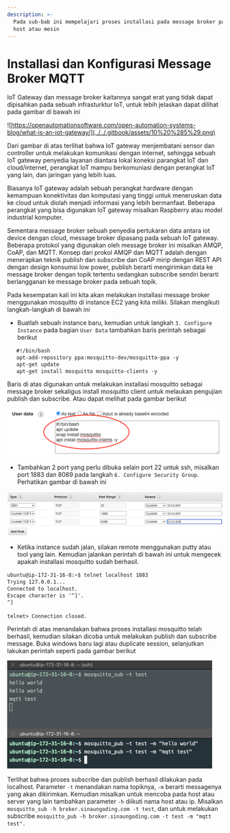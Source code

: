 ```yaml
---
description: >-
  Pada sub-bab ini mempelajari proses installasi pada message broker pada sebuah
  host atau mesin
---
```


# Installasi dan Konfigurasi Message Broker MQTT

IoT Gateway dan message broker kaitannya sangat erat yang tidak dapat dipisahkan pada sebuah infrasturktur IoT, untuk lebih jelaskan dapat dilihat pada gambar di bawah ini

![https://openautomationsoftware.com/open-automation-systems-blog/what-is-an-iot-gateway/](../../.gitbook/assets/10%20%285%29.png)

Dari gambar di atas terlihat bahwa IoT gateway menjembatani sensor dan controller untuk melakukan komunikasi dengan internet, sehingga sebuah IoT gateway penyedia layanan diantara lokal koneksi parangkat IoT dan cloud/internet, perangkat IoT mampu berkomuniasi dengan perangkat IoT yang lain, dan jaringan yang lebih luas.

Biasanya IoT gateway adalah sebuah perangkat hardware dengan kemampuan konektivitas dan komputasi yang tinggi untuk meneruskan data ke cloud untuk diolah menjadi informasi yang lebih bermanfaat. Beberapa perangkat yang bisa digunakan IoT gateway misalkan Raspberry atau model industrial komputer.

Sementara message broker sebuah penyedia pertukaran data antara iot device dengan cloud, message broker dipasang pada sebuah IoT gateway. Beberapa protokol yang digunakan oleh message broker ini misalkan AMQP, CoAP, dan MQTT. Konsep dari prokol AMQP dan MQTT adalah dengan menerapkan teknik publish dan subscribe dan CoAP mirip dengan REST API dengan design konsumsi low power, publish berarti mengirimkan data ke message broker dengan topik tertentu sedangkan subscribe sendiri berarti berlangganan ke message broker pada sebuah topik.

Pada kesempatan kali ini kita akan melakukan installasi message broker menggunakan mosquitto di instance EC2 yang kita miliki. Silakan mengikuti langkah-langkah di bawah ini 

* Buatlah sebuah instance baru, kemudian untuk langkah `3. Configure Instance` pada bagian `User Data` tambahkan baris perintah sebagai berikut

```text
   #!/bin/bash
   apt-add-repository ppa:mosquitto-dev/mosquitto-ppa -y
   apt-get update
   apt-get install mosquitto mosquitto-clients -y
```

Baris di atas digunakan untuk melakukan installasi mosquitto sebagai message broker sekaligus install mosquitto client untuk melaukan pengujian publish dan subscribe. Atau dapat melihat pada gambar berikut

![User data](../../.gitbook/assets/06%20%283%29.png)

* Tambahkan 2 port yang perlu dibuka selain port 22 untuk ssh, misalkan port 1883 dan 8089 pada langkah `6. Configure Security Group`. Perhatikan gambar di bawah ini

![Configure Security Group](../../.gitbook/assets/05.png)

* Ketika instance sudah jalan, silakan remote menggunakan putty atau tool yang lain. Kemudian jalankan perintah di bawah ini untuk mengecek apakah installasi mosquitto sudah berhasil.

```text
ubuntu@ip-172-31-16-8:~$ telnet localhost 1883
Trying 127.0.0.1...
Connected to localhost.
Escape character is '^]'.
^]

telnet> Connection closed.
```

Perintah di atas menandakan bahwa proses installasi mosquitto telah berhasil, kemudian silakan dicoba untuk melakukan publish dan subscribe message. Buka windows baru lagi atau duplicate session, selanjutkan lakukan perintah seperti pada gambar berikut

![Cek koneksi Mosquitto localhost](../../.gitbook/assets/07%20%281%29.png)

Terlihat bahwa proses subscribe dan publish berhasil dilakukan pada localhost. Parameter `-t` menandakan nama topiknya, `-m` berarti messagenya yang akan dikirimkan. Kemudian misalkan untuk mencoba pada host atau server yang lain tambahkan parameter `-h` diikuti nama host atau ip. Misalkan `mosquitto_sub -h broker.sinaungoding.com -t test`, dan untuk melakukan subscribe `mosquitto_pub -h broker.sinaungoding.com -t test -m "mqtt test".`

